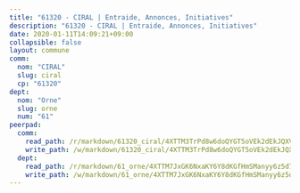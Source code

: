 ```yaml
---
title: "61320 - CIRAL | Entraide, Annonces, Initiatives"
description: "61320 - CIRAL | Entraide, Annonces, Initiatives"
date: 2020-01-11T14:09:21+09:00
collapsible: false
layout: commune
comm:
  nom: "CIRAL"
  slug: ciral
  cp: "61320"
dept:
  nom: "Orne"
  slug: orne
  num: "61"
peerpad:
  comm:
    read_path: /r/markdown/61320_ciral/4XTTM3TrPd8w6doQYGT5oVEk2dEkJQXV4gvRi4wvVGHcDCghm
    write_path: /w/markdown/61320_ciral/4XTTM3TrPd8w6doQYGT5oVEk2dEkJQXV4gvRi4wvVGHcDCghm-K3TgURns1S4eNZp5oiKezPubDPsVHLSEP7f4ZwmAeYRNqWcwfhSLFw42iaT4jAr7Kfo4WFRGp7FZizLR2ZZ2yJCc38y9W4Ki5KT3TD4J4e8ij5h4VN2qpZbGtiyymjNWSfD2bxE3
  dept:
    read_path: /r/markdown/61_orne/4XTTM7JxGK6NxaKY6Y8dKGfHmSManyy6z5d78TaTcUn3zJjy6
    write_path: /w/markdown/61_orne/4XTTM7JxGK6NxaKY6Y8dKGfHmSManyy6z5d78TaTcUn3zJjy6-K3TgUN9f9h2Fmk7w15QXNPtmJYWWDYEB4sLb6BW46ErzRh2NG4TmnnXd3GJfJ3dVSNBE8WudjKbLAy4CD2mQTtYeoUAUzvKztzGsCxcQ4ezpe7WGMgkNubsBkL3vV47Zushr5DqN
---
```


